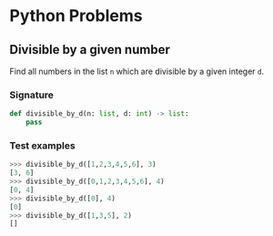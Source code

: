﻿Python Problems==============## Divisible by a given numberFind all numbers in the list `n` which are divisible by a given integer `d`.### Signature```pythondef divisible_by_d(n: list, d: int) -> list:    pass```### Test examples```python>>> divisible_by_d([1,2,3,4,5,6], 3)[3, 6]>>> divisible_by_d([0,1,2,3,4,5,6], 4)[0, 4]>>> divisible_by_d([0], 4)[0]>>> divisible_by_d([1,3,5], 2)[]```